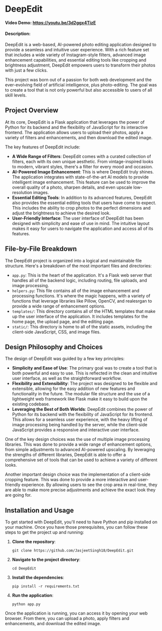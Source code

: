 # DeepEdit
#### Video Demo: https://youtu.be/3d2ggx4TizE
#### Description:
DeepEdit is a web-based, AI-powered photo editing application designed to provide a seamless and intuitive user experience. With a rich feature set that includes a wide variety of Instagram-style filters, advanced image enhancement capabilities, and essential editing tools like cropping and brightness adjustment, DeepEdit empowers users to transform their photos with just a few clicks.

This project was born out of a passion for both web development and the ever-evolving field of artificial intelligence, plus photo-editing. The goal was to create a tool that is not only powerful but also accessible to users of all skill levels.

## Project Overview

At its core, DeepEdit is a Flask application that leverages the power of Python for its backend and the flexibility of JavaScript for its interactive frontend. The application allows users to upload their photos, apply a variety of filters and enhancements, and then download the edited image.

The key features of DeepEdit include:

*   **A Wide Range of Filters**: DeepEdit comes with a curated collection of filters, each with its own unique aesthetic. From vintage-inspired looks to modern, vibrant styles, there's a filter for every mood and occasion.
*   **AI-Powered Image Enhancement**: This is where DeepEdit truly shines. The application integrates with state-of-the-art AI models to provide intelligent image enhancement. This feature can be used to improve the overall quality of a photo, sharpen details, and even upscale low-resolution images.
*   **Essential Editing Tools**: In addition to its advanced features, DeepEdit also provides the essential editing tools that users have come to expect. This includes the ability to crop photos to the perfect dimensions and adjust the brightness to achieve the desired look.
*   **User-Friendly Interface**: The user interface of DeepEdit has been designed with simplicity and ease of use in mind. The intuitive layout makes it easy for users to navigate the application and access all of its features.

## File-by-File Breakdown

The DeepEdit project is organized into a logical and maintainable file structure. Here's a breakdown of the most important files and directories:

*   `app.py`: This is the heart of the application. It's a Flask web server that handles all of the backend logic, including routing, file uploads, and image processing.
*   `helpers.py`: This file contains all of the image enhancement and processing functions. It's where the magic happens, with a variety of functions that leverage libraries like Pillow, OpenCV, and realesrgan to provide a wide range of enhancement options.
*   `templates/`: This directory contains all of the HTML templates that make up the user interface of the application. It includes templates for the home page, the upload page, and the editing page.
*   `static/`: This directory is home to all of the static assets, including the client-side JavaScript, CSS, and image files.

## Design Philosophy and Choices

The design of DeepEdit was guided by a few key principles:

*   **Simplicity and Ease of Use**: The primary goal was to create a tool that is both powerful and easy to use. This is reflected in the clean and intuitive user interface, as well as the straightforward workflow.
*   **Flexibility and Extensibility**: The project was designed to be flexible and extensible, allowing for the easy addition of new features and functionality in the future. The modular file structure and the use of a lightweight web framework like Flask make it easy to build upon the existing codebase.
*   **Leveraging the Best of Both Worlds**: DeepEdit combines the power of Python for its backend with the flexibility of JavaScript for its frontend. This allows for a seamless user experience, with the heavy lifting of image processing being handled by the server, while the client-side JavaScript provides a responsive and interactive user interface.

One of the key design choices was the use of multiple image processing libraries. This was done to provide a wide range of enhancement options, from simple adjustments to advanced AI-powered upscaling. By leveraging the strengths of different libraries, DeepEdit is able to offer a comprehensive set of tools that can be used to achieve a variety of different looks.

Another important design choice was the implementation of a client-side cropping feature. This was done to provide a more interactive and user-friendly experience. By allowing users to see the crop area in real-time, they are able to make more precise adjustments and achieve the exact look they are going for.

## Installation and Usage

To get started with DeepEdit, you'll need to have Python and pip installed on your machine. Once you have those prerequisites, you can follow these steps to get the project up and running:

1.  **Clone the repository**:
    ```
    git clone https://github.com/JasjeetSingh18/DeepEdit.git
    ```
2.  **Navigate to the project directory**:
    ```
    cd DeepEdit
    ```
3.  **Install the dependencies**:
    ```
    pip install -r requirements.txt
    ```
4.  **Run the application**:
    ```
    python app.py
    ```

Once the application is running, you can access it by opening your web browser. From there, you can upload a photo, apply filters and enhancements, and download the edited image.
